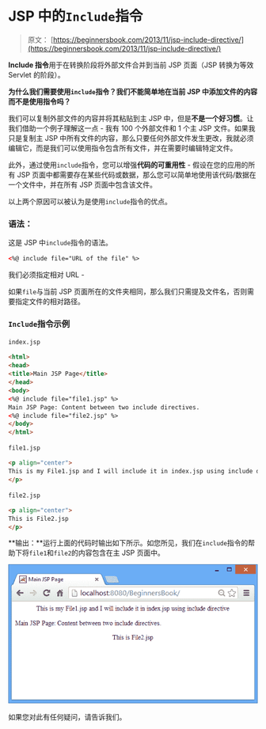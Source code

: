 # JSP 中的`Include`指令

> 原文： [https://beginnersbook.com/2013/11/jsp-include-directive/](https://beginnersbook.com/2013/11/jsp-include-directive/)

**Include 指令**用于在转换阶段将外部文件合并到当前 JSP 页面（JSP 转换为等效 Servlet 的阶段）。

**为什么我们需要使用`include`指令？我们不能简单地在当前 JSP 中添加文件的内容而不是使用指令吗？**

我们可以复制外部文件的内容并将其粘贴到主 JSP 中，但是**不是一个好习惯**。让我们借助一个例子理解这一点 - 我有 100 个外部文件和 1 个主 JSP 文件。如果我只是复制主 JSP 中所有文件的内容，那么只要任何外部文件发生更改，我就必须编辑它，而是我们可以使用指令包含所有文件，并在需要时编辑特定文件。

此外，通过使用`include`指令，您可以增强**代码的可重用性** - 假设在您的应用的所有 JSP 页面中都需要存在某些代码或数据，那么您可以简单地使用该代码/数据在一个文件中，并在所有 JSP 页面中包含该文件。

以上两个原因可以被认为是使用`include`指令的优点。

### **语法：**

这是 JSP 中`include`指令的语法。

```html
<%@ include file="URL of the file" %>
```

我们必须指定相对 URL -

如果`file`与当前 JSP 页面所在的文件夹相同，那么我们只需提及文件名，否则需要指定文件的相对路径。

### `Include`指令示例

`index.jsp`

```html
<html>
<head>
<title>Main JSP Page</title>
</head>
<body>
<%@ include file="file1.jsp" %>
Main JSP Page: Content between two include directives.
<%@ include file="file2.jsp" %>
</body>
</html>
```

`file1.jsp`

```html
<p align="center">
This is my File1.jsp and I will include it in index.jsp using include directive
</p>
```

`file2.jsp`

```html
<p align="center">
This is File2.jsp
</p>
```

**输出：**运行上面的代码时输出如下所示。如您所见，我们在`include`指令的帮助下将`file1`和`file2`的内容包含在主 JSP 页面中。

![Include-Directive-example-output](img/4c8a811a47fc4c451663c03e02704918.jpg)

如果您对此有任何疑问，请告诉我们。